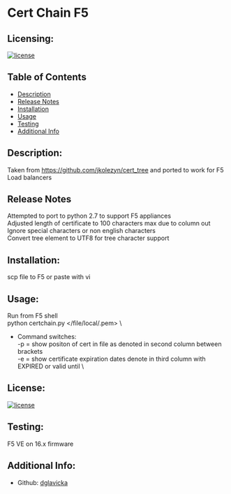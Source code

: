 # Cert Chain F5

  ## Licensing:
  [![license](https://img.shields.io/badge/license--blue)](https://shields.io)

  ## Table of Contents 
  - [Description](#description)
  - [Release Notes](#release-notes)
  - [Installation](#installation)
  - [Usage](#usage)
  - [Testing](#testing)
  - [Additional Info](#additional-info)

  ## Description:
  Taken from https://github.com/jkolezyn/cert_tree and ported to work for F5 Load balancers
  
  ## Release Notes
  Attempted to port to python 2.7 to support F5 appliances \
  Adjusted length of certificate to 100 characters max due to column out \
  Ignore special characters or non english characters \
  Convert tree element to UTF8 for tree character support 
  
  ## Installation:
  scp file to F5 or paste with vi

  ## Usage:
  Run from F5 shell \
  python certchain.py </file/local/.pem> \
   - Command switches: \
     -p = show positon of cert in file as denoted in second column between brackets \
     -e = show certificate expiration dates denote in third column with EXPIRED or valid until \

  ## License:
   [![license](https://img.shields.io/badge/license--blue)](https://shields.io)

  ## Testing:
  F5 VE on 16.x firmware

  ## Additional Info:
  - Github: [dglavicka](https://github.com/dglavicka)
 
